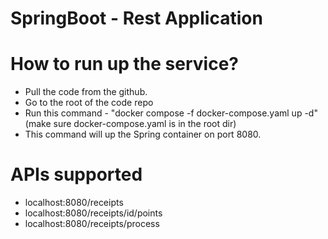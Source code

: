 # SpringBoot - Rest Application

# How to run up the service?

* Pull the code from the github.
* Go to the root of the code repo
* Run this command - "docker compose -f docker-compose.yaml up -d" (make sure docker-compose.yaml is in the root dir)
* This command will up the Spring container on port 8080.

# APIs supported

* localhost:8080/receipts
* localhost:8080/receipts/id/points
* localhost:8080/receipts/process
